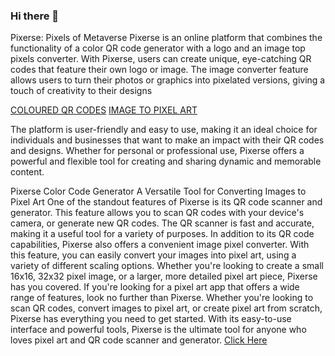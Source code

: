 ### Hi there 👋

Pixerse: Pixels of Metaverse
Pixerse is an online platform that combines the functionality of a color QR code generator with a logo and an image top pixels converter. With Pixerse, users can create unique, eye-catching QR codes that feature their own logo or image. The image converter feature allows users to turn their photos or graphics into pixelated versions, giving a touch of creativity to their designs

[COLOURED QR CODES](https://qrcode.pixerse.com)
[IMAGE TO PIXEL ART](https://pixelart.pixerse.com)

The platform is user-friendly and easy to use, making it an ideal choice for individuals and businesses that want to make an impact with their QR codes and designs. Whether for personal or professional use, Pixerse offers a powerful and flexible tool for creating and sharing dynamic and memorable content.


Pixerse Color Code Generator
A Versatile Tool for Converting Images to Pixel Art
One of the standout features of Pixerse is its QR code scanner and generator. This feature allows you to scan QR codes with your device's camera, or generate new QR codes. The QR scanner is fast and accurate, making it a useful tool for a variety of purposes.
In addition to its QR code capabilities, Pixerse also offers a convenient image pixel converter. With this feature, you can easily convert your images into pixel art, using a variety of different scaling options. Whether you're looking to create a small 16x16, 32x32 pixel image, or a larger, more detailed pixel art piece, Pixerse has you covered.
If you're looking for a pixel art app that offers a wide range of features, look no further than Pixerse. Whether you're looking to scan QR codes, convert images to pixel art, or create pixel art from scratch, Pixerse has everything you need to get started. With its easy-to-use interface and powerful tools, Pixerse is the ultimate tool for anyone who loves pixel art and QR code scanner and generator.
[Click Here](https://pixerse.com)
